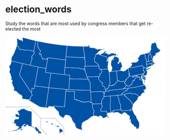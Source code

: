 election_words
==============

Study the words that are most used by congress  members that get re-elected the most

![alt text](states.svg)